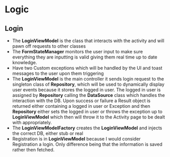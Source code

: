 # Logic

## Login
- The **LoginViewModel** is the class that interacts with the activity and will pawn off requests to other classes
- The **FormStateManager** monitors the user input to make sure everything they are inputting is valid
  giving them real time up to date knowledge.
- Have two Custom exceptions which will be handled by the UI and toast messages to the user upon them triggering
- The **LoginViewModel** is the main controller it sends login request to the singleton class of **Repository**,
  which will be used to dynamically display user events because it stores the logged in user. The logged in user is
  assigned by **Repository** calling the **DataSource** class which handles the interaction with the DB. Upon success or
  failure a Result object is returned either containing a logged in user or Exception and then **Repository** either
  sets the logged in user or throws the exception up to **LoginViewModel** which then will throw it to the Activity page
  to be dealt with appropriately.
- The **LoginViewModelFactory** creates the **LoginViewModel** and injects the correct DB, either stub or real
- Registration is in **LoginViewModel** because I would consider Registration a login. Only difference
  being that the information is saved rather then fetched.

